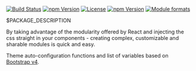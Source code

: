 [![Build Status](https://travis-ci.org/@bootstrap-styled/bootstrap-styled.svg?branch=master)](https://travis-ci.org/@bootstrap-styled/bootstrap-styled) [![npm Version](https://img.shields.io/npm/v/@bootstrap-styled/bootstrap-styled.svg?style=flat)](https://www.npmjs.com/package/@bootstrap-styled/bootstrap-styled) [![License](https://img.shields.io/npm/l/@bootstrap-styled/bootstrap-styled.svg?style=flat)](https://www.npmjs.com/package/@bootstrap-styled/bootstrap-styled) [![npm Version](https://img.shields.io/node/v/@bootstrap-styled/bootstrap-styled.svg?style=flat)](https://www.npmjs.com/package/@bootstrap-styled/bootstrap-styled) [![Module formats](https://img.shields.io/badge/module%20formats-umd%2C%20cjs%2C%20esm-green.svg?style=flat)](https://www.npmjs.com/package/@bootstrap-styled/bootstrap-styled)

$PACKAGE_DESCRIPTION
 
By taking advantage of the modularity offered by React and injecting the css straight in your components - creating complex, customizable and sharable modules is quick and easy.

Theme auto-configuration functions and list of variables based on [Bootstrap v4](http://www.getbootstrap.com/).


